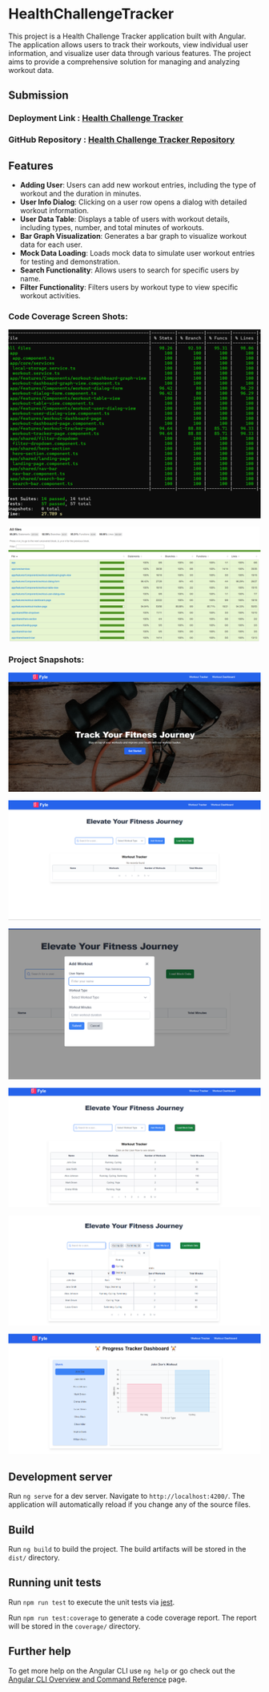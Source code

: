 # HealthChallengeTracker

This project is a Health Challenge Tracker application built with Angular. The application allows users to track their workouts, view individual user information, and visualize user data through various features. The project aims to provide a comprehensive solution for managing and analyzing workout data.

## Submission
### Deployment Link : [Health Challenge Tracker](https://fyle-health-challenge-tracker-app.netlify.app/)

### GitHub Repository : [Health Challenge Tracker Repository](https://github.com/amit429/health-challenge-tracker-Fyle-Assignment)

## Features
- **Adding User**: Users can add new workout entries, including the type of workout and the duration in minutes.
- **User Info Dialog**: Clicking on a user row opens a dialog with detailed workout information.
- **User Data Table**: Displays a table of users with workout details, including types, number, and total minutes of workouts.
- **Bar Graph Visualization**: Generates a bar graph to visualize workout data for each user.
- **Mock Data Loading**: Loads mock data to simulate user workout entries for testing and demonstration.
- **Search Functionality**: Allows users to search for specific users by name.
- **Filter Functionality**: Filters users by workout type to view specific workout activities.


### Code Coverage Screen Shots:
![alt text](/images/image.png)

![alt text](/images/image-1.png)

### Project Snapshots:
![alt text](/images/image-2.png)

![alt text](/images/image-4.png)

![alt text](/images/image-5.png)

![alt text](/images/image-6.png)

![alt text](/images/image-7.png)

![alt text](/images/image-8.png)

## Development server

Run `ng serve` for a dev server. Navigate to `http://localhost:4200/`. The application will automatically reload if you change any of the source files.

## Build

Run `ng build` to build the project. The build artifacts will be stored in the `dist/` directory.

## Running unit tests

Run `npm run test` to execute the unit tests via [jest](https://jestjs.io/).

Run `npm run test:coverage` to generate a code coverage report. The report will be stored in the `coverage/` directory.

## Further help

To get more help on the Angular CLI use `ng help` or go check out the [Angular CLI Overview and Command Reference](https://angular.io/cli) page.